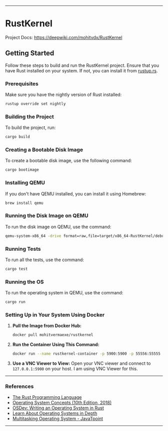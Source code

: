
---

# RustKernel
Project Docs: https://deepwiki.com/mohitvdx/RustKernel

## Getting Started

Follow these steps to build and run the RustKernel project. Ensure that you have Rust installed on your system. If not, you can install it from [rustup.rs](https://rustup.rs/).

### Prerequisites

Make sure you have the nightly version of Rust installed:

```bash
rustup override set nightly
```

### Building the Project

To build the project, run:

```bash
cargo build
```

### Creating a Bootable Disk Image

To create a bootable disk image, use the following command:

```bash
cargo bootimage
```

### Installing QEMU

If you don't have QEMU installed, you can install it using Homebrew:

```bash
brew install qemu
```

### Running the Disk Image on QEMU

To run the disk image on QEMU, use the command:

```bash
qemu-system-x86_64 -drive format=raw,file=target/x86_64-RustKernel/debug/bootimage-RustKernel.bin
```

### Running Tests

To run all the tests, use the command:

```bash
cargo test
```

### Running the OS

To run the operating system in QEMU, use the command:

```bash
cargo run
```

### Setting Up in Your System Using Docker

1. **Pull the Image from Docker Hub:**
   ```bash
   docker pull mohitvermaexe/rustkernel
   ```

2. **Run the Container Using This Command:**
   ```bash
   docker run --name rustkernel-container -p 5900:5900 -p 55556:55555 -p 1234:1234 rustkernel
   ```

3. **Use a VNC Viewer to View:**
   Open your VNC viewer and connect to `127.0.0.1:5900` on your host. I am using VNC Viewer for this.

---

### References

- [The Rust Programming Language](https://doc.rust-lang.org/book/)
- [Operating System Concepts (10th Edition, 2018)](https://os.ecci.ucr.ac.cr/slides/Abraham-Silberschatz-Operating-System-Concepts-10th-2018.pdf)
- [OSDev: Writing an Operating System in Rust](https://os.phil-opp.com)
- [Learn About Operating Systems in Depth](https://www.freecodecamp.org/news/learn-about-operating-systems-in-depth/)
- [Multitasking Operating System - JavaTpoint](https://www.javatpoint.com/multitasking-operating-system)

---
